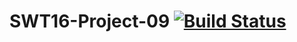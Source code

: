 # SWT16-Project-09 [![Build Status](https://travis-ci.org/HPI-SWA-Teaching/SWT16-Project-09.svg?branch=team09)](https://travis-ci.org/HPI-SWA-Teaching/SWT16-Project-09)
